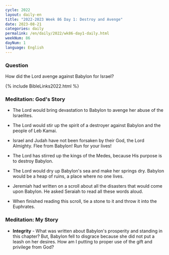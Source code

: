```yaml
---
cycle: 2022
layout: daily-en
title: "2022-2023 Week 86 Day 1: Destroy and Avenge"
date: 2023-08-21
categories: daily
permalink: /en/daily/2022/wk86-day1-daily.html
weekNum: 86
dayNum: 1
language: English
---
```


### Question     
How did the Lord avenge against Babylon for Israel?

{% include BibleLinks2022.html %}

### Meditation: God's Story   
+ The Lord would bring devastation to Babylon to avenge her abuse of the Israelites. 

+ The Lord would stir up the spirit of a destroyer against Babylon and the people of Leb Kamai. 

+ Israel and Judah have not been forsaken by their God, the Lord Almighty. Flee from Babylon! Run for your lives! 

+ The Lord has stirred up the kings of the Medes, because His purpose is to destroy Babylon. 

+ The Lord would dry up Babylon's sea and make her springs dry. Babylon would be a heap of ruins, a place where no one lives. 

+ Jeremiah had written on a scroll about all the disasters that would come upon Babylon. He asked Seraiah to read all these words aloud. 

+ When finished reading this scroll, tie a stone to it and throw it into the Euphrates. 

### Meditation: My Story   
+ **Integrity** - What was written about Babylon's prosperity and standing in this chapter? But, Babylon fell to disgrace because she did not put a leash on her desires. How am I putting to proper use of the gift and privilege from God? 
